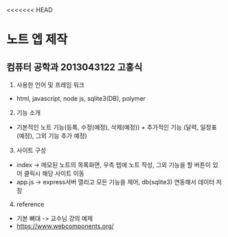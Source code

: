 <<<<<<< HEAD
# 노트 엡 제작
## 컴퓨터 공학과 2013043122 고홍식
 1. 사용한 언어 및 프레임 워크
  - html, javascript, node js, sqlite3(DB), polymer
 2. 기능 소개
  - 기본적인 노트 기능(등록, 수정(예정), 삭제(예정)) + 추가적인 기능 (달력, 일정표(예정), 그외 기능 추가 예정)
 3. 사이트 구성
  - index -> 메모된 노트의 목록화면, 우측 텝에 노트 작성, 그외 기능을 할 버튼이 있어 클릭시 해당 사이트 이동
  - app.js -> express서버 열리고 모든 기능을 제어, db(sqlite3) 연동해서 데이터 저장
 4. reference
  - 기본 뼈대 -> 교수님 강의 예제
  - https://www.webcomponents.org/
